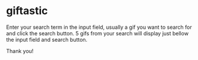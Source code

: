 # giftastic

Enter your search term in the input field, usually a gif you want to search for and click the search button. 5 gifs from your search will display just bellow the input field and search button.

Thank you!
